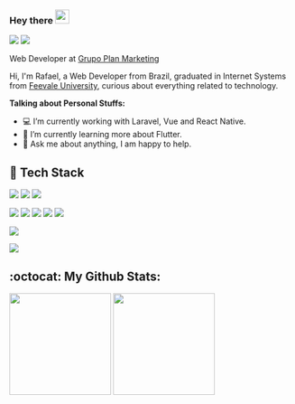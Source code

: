 
### Hey there <img src="https://media.giphy.com/media/hvRJCLFzcasrR4ia7z/giphy.gif" width="25px">

<a href="https://www.linkedin.com/in/rafaelzorn"><img src="https://img.shields.io/badge/linkedin-0077B5.svg?style=for-the-badge&logo=linkedin&logoColor=white"></a>
<a href="mailto:rafael.zorn@gmail.com"><img src="https://img.shields.io/badge/e‑mail-D14836.svg?style=for-the-badge&logo=GMail&logoColor=white"></a>

Web Developer at [Grupo Plan Marketing](https://www.planmkt.com.br/)

Hi, I'm Rafael, a Web Developer from Brazil, graduated in Internet Systems from [Feevale University](https://www.feevale.br/), curious about everything related to technology.

**Talking about Personal Stuffs:**

- :computer: I’m currently working with Laravel, Vue and React Native.
- :seedling: I’m currently learning more about Flutter.
- 💬 Ask me about anything, I am happy to help.

## :wrench: Tech Stack

<p>
   <img src="https://img.shields.io/badge/php-777BB4.svg?&style=for-the-badge&logo=php&logoColor=white"/>
   <img src="https://img.shields.io/badge/laravel-FF2D20.svg?&style=for-the-badge&logo=laravel&logoColor=white"/>
   <img src="https://img.shields.io/badge/lumen-FF2D20.svg?&style=for-the-badge&logo=lumen&logoColor=white"/>      
</p>

<p>
   <img src="https://img.shields.io/badge/javascript-F6DF1F.svg?&style=for-the-badge&logo=javascript&logoColor=white"/>
   <img src="https://img.shields.io/badge/react-61DAFB.svg?&style=for-the-badge&logo=react&logoColor=white"/>    
   <img src="https://img.shields.io/badge/react_native-62DAFB.svg?&style=for-the-badge&logo=react&logoColor=white"/>
   <img src="https://img.shields.io/badge/vue-4FC08D.svg?&style=for-the-badge&logo=Vue.js&logoColor=white"/>
   <img src="https://img.shields.io/badge/flutter-1889FD.svg?&style=for-the-badge&logo=flutter&logoColor=white"/>
</p>

<p>
   <img src="https://img.shields.io/badge/mysql-3A95CB.svg?&style=for-the-badge&logo=mysql&logoColor=white"/>
</p>

<p>
   <img src="https://img.shields.io/badge/git-FF2D20.svg?&style=for-the-badge&logo=git&logoColor=white"/>
</p>

## :octocat: My Github Stats:

<div align="left">
  <img height="180em" src="https://github-readme-stats.vercel.app/api?username=rafaelzorn&count_private=true&show_icons=true&theme=algolia&line_height=27"/>
  <img height="180em" src="https://github-readme-stats.vercel.app/api/top-langs/?username=rafaelzorn&count_private=true&layout=compact&langs_count=8&theme=algolia"/>
</div>
